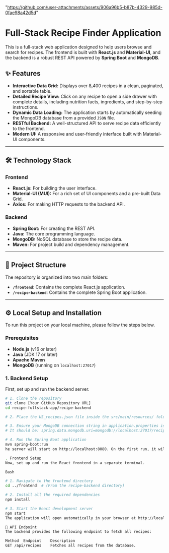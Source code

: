 "https://github.com/user-attachments/assets/906a96b5-b87b-4329-985d-0fae98a42d5d"

# Full-Stack Recipe Finder Application

This is a full-stack web application designed to help users browse and search for recipes. The frontend is built with **React.js** and **Material-UI**, and the backend is a robust REST API powered by **Spring Boot** and **MongoDB**.


## ✨ Features

* **Interactive Data Grid:** Displays over 8,400 recipes in a clean, paginated, and sortable table.
* **Detailed Recipe View:** Click on any recipe to open a side drawer with complete details, including nutrition facts, ingredients, and step-by-step instructions.
* **Dynamic Data Loading:** The application starts by automatically seeding the MongoDB database from a provided `JSON` file.
* **RESTful Backend:** A well-structured API to serve recipe data efficiently to the frontend.
* **Modern UI:** A responsive and user-friendly interface built with Material-UI components.

---

## 🛠️ Technology Stack

### Frontend
* **React.js:** For building the user interface.
* **Material-UI (MUI):** For a rich set of UI components and a pre-built Data Grid.
* **Axios:** For making HTTP requests to the backend API.

### Backend
* **Spring Boot:** For creating the REST API.
* **Java:** The core programming language.
* **MongoDB:** NoSQL database to store the recipe data.
* **Maven:** For project build and dependency management.

---

## 📁 Project Structure

The repository is organized into two main folders:

* **`/frontend`**: Contains the complete React.js application.
* **`/recipe-backend`**: Contains the complete Spring Boot application.

---

## ⚙️ Local Setup and Installation

To run this project on your local machine, please follow the steps below.

### Prerequisites
* **Node.js** (v16 or later)
* **Java** (JDK 17 or later)
* **Apache Maven**
* **MongoDB** (running on `localhost:27017`)

### 1. Backend Setup
First, set up and run the backend server.

```bash
# 1. Clone the repository
git clone [Your GitHub Repository URL]
cd recipe-fullstack-app/recipe-backend

# 2. Place the US_recipes.json file inside the src/main/resources/ folder.

# 3. Ensure your MongoDB connection string in application.properties is correct.
# It should be: spring.data.mongodb.uri=mongodb://localhost:27017/recipesdb

# 4. Run the Spring Boot application
mvn spring-boot:run
he server will start on http://localhost:8080. On the first run, it will automatically populate the recipesdb database with data from the JSON file.

. Frontend Setup
Now, set up and run the React frontend in a separate terminal.

Bash

# 1. Navigate to the frontend directory
cd ../frontend  # (From the recipe-backend directory)

# 2. Install all the required dependencies
npm install

# 3. Start the React development server
npm start
The application will open automatically in your browser at http://localhost:3000.

🔌 API Endpoint
The backend provides the following endpoint to fetch all recipes:

Method	Endpoint	Description
GET	/api/recipes	Fetches all recipes from the database.

